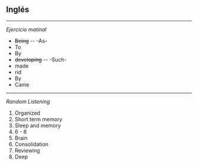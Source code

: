 ## Inglés
---
_Ejercicio matinal_
- ~~Being~~ -- -As-
- To
- By
- ~~developing~~ -- -Such-
- made
- rid
- By
- Came
---
_Random Listening_
1. Organized
2. Short term memory
3. Sleep and memory
4. 6 - 8
5. Brain
6. Consolidation
7. Reviewing
8. Deep